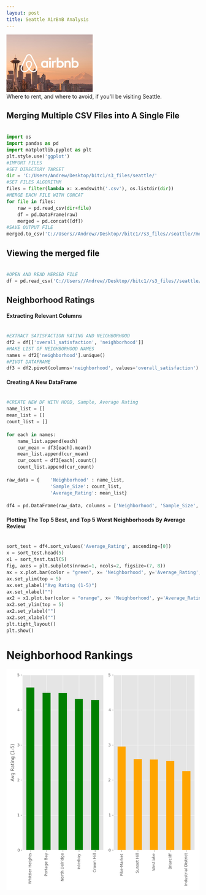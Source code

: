 ```yaml
---
layout: post
title: Seattle AirBnB Analysis
---
```


<img src="/Images/airbnbsea.jpg" class="inline"/><br>
Where to rent, and where to avoid, if you'll be visiting Seattle. 

## Merging Multiple CSV Files into A Single File
```Python

import os
import pandas as pd
import matplotlib.pyplot as plt
plt.style.use('ggplot')
#IMPORT FILES
#SET DIRECTORY TARGET
dir = 'C:/Users/Andrew/Desktop/bitc1/s3_files/seattle/'
#SET FILES ALGORITHM
files = filter(lambda x: x.endswith('.csv'), os.listdir(dir))
#MERGE EACH FILE WITH CONCAT
for file in files:
    raw = pd.read_csv(dir+file)
    df = pd.DataFrame(raw)
    merged = pd.concat([df])
#SAVE OUTPUT FILE
merged.to_csv('C://Users//Andrew//Desktop//bitc1//s3_files//seattle//merged_final.csv')

```

## Viewing the merged file

```Python

#OPEN AND READ MERGED FILE
df = pd.read_csv('C://Users//Andrew//Desktop//bitc1//s3_files//seattle//merged_final.csv')

```
## Neighborhood Ratings

#### Extracting Relevant Columns

```Python

#EXTRACT SATISFACTION RATING AND NEIGHBORHOOD
df2 = df[['overall_satisfaction', 'neighborhood']]
#MAKE LIST OF NEIGHBORHOOD NAMES
names = df2['neighborhood'].unique()
#PIVOT DATAFRAME
df3 = df2.pivot(columns='neighborhood', values='overall_satisfaction')

```

#### Creating A New DataFrame

```Python

#CREATE NEW DF WITH HOOD, Sample, Average Rating
name_list = []
mean_list = []
count_list = []

for each in names:
    name_list.append(each)
    cur_mean = df3[each].mean()
    mean_list.append(cur_mean)
    cur_count = df3[each].count()
    count_list.append(cur_count)

raw_data = {    'Neighborhood' : name_list,
                'Sample_Size': count_list,
                'Average_Rating': mean_list}

df4 = pd.DataFrame(raw_data, columns = ['Neighborhood', 'Sample_Size', 'Average_Rating'])

```

#### Plotting The Top 5 Best, and Top 5 Worst Neighborhoods By Average Review 

```Python

sort_test = df4.sort_values('Average_Rating', ascending=[0])
x = sort_test.head(5)
x1 = sort_test.tail(5)
fig, axes = plt.subplots(nrows=1, ncols=2, figsize=(7, 8))
ax = x.plot.bar(color = "green", x= 'Neighborhood', y='Average_Rating', ax = axes[0], legend = False)
ax.set_ylim(top = 5)
ax.set_ylabel("Avg Rating (1-5)")
ax.set_xlabel("")
ax2 = x1.plot.bar(color = "orange", x= 'Neighborhood', y='Average_Rating', ax = axes[1], legend = False)
ax2.set_ylim(top = 5)
ax2.set_ylabel("")
ax2.set_xlabel("")
plt.tight_layout()
plt.show()

```
# Neighborhood Rankings

<img src="/Images/airbnbtop5.png" class="inline"/><br>

